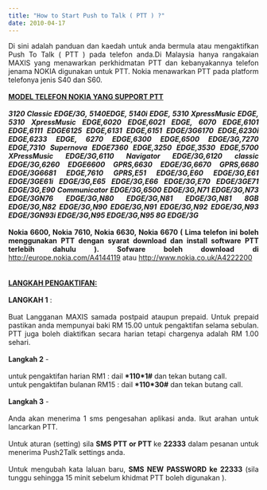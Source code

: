 ```yaml
---
title: "How to Start Push to Talk ( PTT ) ?"
date: 2010-04-17
---
```

<div style="text-align: justify;">Di sini adalah panduan dan kaedah untuk anda bermula atau mengaktifkan Push To Talk ( PTT ) pada telefon anda.Di Malaysia hanya rangakaian MAXIS yang menawarkan perkhidmatan PTT dan kebanyakannya telefon jenama NOKIA digunakan untuk PTT. Nokia menawarkan PTT pada platform telefonya jenis S40 dan S60.<br />
<br />
<span style="text-decoration: underline;"><b>MODEL TELEFON NOKIA YANG SUPPORT PTT</b></span><br />
<br />
<i><b>3120 Classic EDGE/3G, 5140EDGE, <span class="attribute-value">5140i EDGE, </span><span class="attribute-value">5310 XpressMusic EDGE</span><span class="attribute-value">, 5310 XpressMusic EDGE,</span><span class="attribute-value">6020 EDGE,</span><span class="attribute-value">6021 EDGE, 6070 EDGE,</span><span class="attribute-value">6101 EDGE,</span><span class="attribute-value">6111 EDGE6125 EDGE,</span><span class="attribute-value">6131 EDGE,</span><span class="attribute-value">6151 EDGE/3G6170 EDGE,</span><span class="attribute-value">6230i EDGE,</span><span class="attribute-value">6233 EDGE, 6270 EDGE,</span><span class="attribute-value">6300 EDGE</span>,<span class="attribute-value">6500 EDGE/3G,</span><span class="attribute-value">7270 EDGE,</span><span class="attribute-value">7310 Supernova EDGE7360 EDGE,</span><span class="attribute-value">3250 EDGE,</span><span class="attribute-value">3530 EDGE,5700 XPressMusic EDGE/3G,</span><span class="attribute-value">6110 Navigator EDGE/3G,</span><span class="attribute-value">6120 classic EDGE/3G,</span><span class="attribute-value">6260 EDGE6600 GPRS,</span><span class="attribute-value">6630 EDGE/3G,</span><span class="attribute-value">6670 GPRS,</span><span class="attribute-value">6680 EDGE/3G6681 EDGE,</span><span class="attribute-value">7610 GPRS,</span><span class="attribute-value">E51 EDGE/3G,</span><span class="attribute-value">E60 EDGE/3G,</span><span class="attribute-value">E61 EDGE/3GE61i EDGE/3G,</span><span class="attribute-value">E65 EDGE/3G,</span><span class="attribute-value">E66 EDGE/3G,</span><span class="attribute-value">E70 EDGE/3GE71 EDGE/3G,</span><span class="attribute-value">E90 Communicator EDGE/3G,</span><span class="attribute-value">6500 EDGE/3G,</span><span class="attribute-value">N71 EDGE/3G,</span><span class="attribute-value">N73 EDGE/3GN76 EDGE/3G,</span><span class="attribute-value">N80 EDGE/3G,</span><span class="attribute-value">N81 EDGE/3G,</span><span class="attribute-value">N81 8GB EDGE/3G</span></b><b><span class="attribute-value">,N82 EDGE/3G,</span><span class="attribute-value">N90 EDGE/3G,</span><span class="attribute-value">N91 EDGE/3G,</span><span class="attribute-value">N92 EDGE/3G,</span><span class="attribute-value">N93 EDGE/3GN93i EDGE/3G,</span><span class="attribute-value">N95 EDGE/3G,</span><span class="attribute-value">N95 8G EDGE/3G</span></b></i><br />
<br />
<b>Nokia 6600</b><b>, Nokia 7610</b><b>, Nokia 6630</b><b>, Nokia 6670 ( Lima telefon ini boleh menggunakan PTT dengan syarat download dan install software PTT terlebih dahulu ). Sofware boleh download di </b><a href="http://europe.nokia.com/A4144119" target="_blank">http://europe.nokia.com/A4144119</a> atau <a href="http://www.nokia.co.uk/A4222200" target="_blank">http://www.nokia.co.uk/A4222200</a><br />
<span style="text-decoration: underline;"><b></b></span><br />
<br />
<span style="text-decoration: underline;"><b>LANGKAH  PENGAKTIFAN:</b></span><br />
<br />
<span style="font-weight: bold;">LANGKAH  1</span> :<br />
<br />
Buat Langganan MAXIS samada postpaid ataupun prepaid. Untuk prepaid pastikan anda mempunyai baki RM 15.00 untuk pengaktifan selama sebulan. PTT juga boleh diaktifkan secara harian tetapi chargenya adalah RM 1.00 sehari.<br />
<br />
<span style="font-weight: bold;">Langkah 2</span> -<br />
<br />
untuk pengaktifan harian RM1 : dail <span style="font-weight: bold;">*110*1#</span> dan tekan butang call.<br />
untuk pengaktifan bulanan RM15 : dail <span style="font-weight: bold;">*110*30#</span> dan tekan butang call.<br />
<br />
<span style="font-weight: bold;">Langkah 3</span> -<br />
<br />
Anda akan menerima 1 sms pengesahan aplikasi anda. Ikut arahan untuk lancarkan PTT.<br />
<br />
Untuk aturan (setting) sila <b>SMS PTT or PTT </b> ke <b>22333</b> dalam pesanan untuk menerima Push2Talk settings anda.<br />
<br />
Untuk mengubah kata laluan baru, <b>SMS NEW PASSWORD ke 22333 </b>(sila tunggu sehingga 15 minit sebelum khidmat PTT boleh digunakan ).</div><div id="_mcePaste" style="height: 1px; left: -10000px; overflow: hidden; position: absolute; text-align: justify; top: 0pt; width: 1px;"><br />
<pre><span class="attribute-value">5140i EDGE</span></pre><br />
</div>
